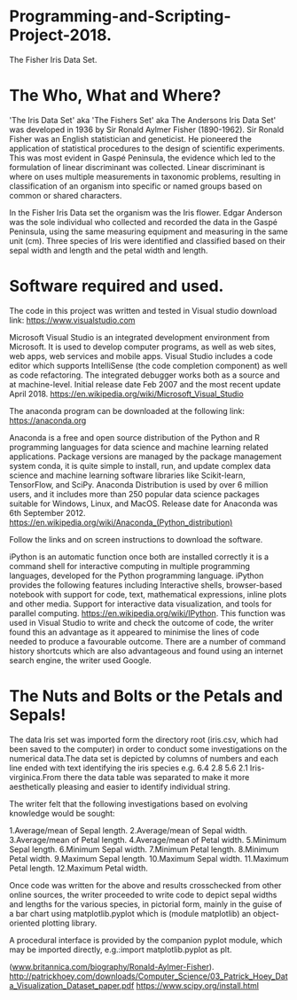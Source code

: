 # Programming-and-Scripting-Project-2018.
The Fisher Iris Data Set.

# The Who, What and Where?

'The Iris Data Set' aka 'The Fishers Set' aka The Andersons Iris Data Set' was developed in 1936 by Sir Ronald Aylmer Fisher (1890-1962). Sir Ronald Fisher was an English statistician and geneticist. He pioneered the application of statistical procedures to the design of scientific experiments. This was most evident in Gaspé Peninsula, the evidence which led to the formulation of linear discriminant was collected. Linear discriminant is where on uses multiple measurements in taxonomic problems, resulting in classification of an organism into specific or named groups based on common or shared characters.

In the Fisher Iris Data set the organism was the Iris flower. Edgar Anderson was the sole individual who collected and recorded the data in the Gaspé Peninsula, using the same measuring equipment and measuring in the same unit (cm). Three species of Iris were identified and classified based on their sepal width and length and the petal width and length.

# Software required and used.

The code in this project was written and tested in Visual studio download link: https://www.visualstudio.com

Microsoft Visual Studio is an integrated development environment from Microsoft. It is used to develop computer programs, as well as web sites, web apps, web services and mobile apps. Visual Studio includes a code editor which supports IntelliSense (the code completion component) as well as code refactoring. The integrated debugger works both as a source and at machine-level. Initial release date Feb 2007 and the most recent update April 2018. https://en.wikipedia.org/wiki/Microsoft_Visual_Studio

The anaconda program can be downloaded at the following link: https://anaconda.org

Anaconda is a free and open source distribution of the Python and R programming languages for data science and machine learning related applications. Package versions are managed by the package management system conda, it is quite simple to install, run, and update complex data science and machine learning software libraries like Scikit-learn, TensorFlow, and SciPy. Anaconda Distribution is used by over 6 million users, and it includes more than 250 popular data science packages suitable for Windows, Linux, and MacOS. Release date for Anaconda was 6th September 2012. https://en.wikipedia.org/wiki/Anaconda_(Python_distribution)

Follow the links and on screen instructions to download the software.

iPython is an automatic function once both are installed correctly it is a command shell for interactive computing in multiple programming languages, developed for the Python programming language. iPython provides the following features including Interactive shells, browser-based notebook with support for code, text, mathematical expressions, inline plots and other media. Support for interactive data visualization, and tools for parallel computing. https://en.wikipedia.org/wiki/IPython. This function was used in Visual Studio to write and check the outcome of code, the writer found this an advantage as it appeared to minimise the lines of code needed to produce a favourable outcome. There are a number of command history shortcuts which are also advantageous and found using an internet search engine, the writer used Google.

# The Nuts and Bolts or the Petals and Sepals!

The data Iris set was imported form the directory root (iris.csv, which had been saved to the computer) in order to conduct some investigations on the numerical data.The data set is depicted by columns of numbers and each line ended with text identifying the iris species e.g.  6.4     2.8     5.6     2.1     Iris-virginica.From there the data table was separated to make it more aesthetically pleasing and easier to identify individual string. 

The writer felt that the following investigations based on evolving knowledge would be sought:

1.Average/mean of Sepal length.
2.Average/mean of Sepal width.
3.Average/mean of Petal length.
4.Average/mean of Petal width.
5.Minimum Sepal length.
6.Minimum Sepal width.
7.Minimum Petal length.
8.Minimum Petal width.
9.Maximum Sepal length.
10.Maximum Sepal width.
11.Maximum Petal length.
12.Maximum Petal width.

Once code was written for the above and results crosschecked from other online sources, the writer proceeded to write code to depict sepal widths and lengths for the various species, in pictorial form, mainly in the guise of a bar chart using matplotlib.pyplot which is (module matplotlib) an object-oriented plotting library.
 
 A procedural interface is provided by the companion pyplot module, which may be imported directly, e.g.:import matplotlib.pyplot as plt.









(www.britannica.com/biography/Ronald-Aylmer-Fisher). 
http://patrickhoey.com/downloads/Computer_Science/03_Patrick_Hoey_Data_Visualization_Dataset_paper.pdf
https://www.scipy.org/install.html
